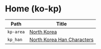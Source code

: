 
# Home (ko-kp)

| Path      | Title                                              |
| --------- | -------------------------------------------------- |
| `kp-area` | [North Korea](<./kp-area/README.md>)                   |
| `kp_han`  | [North Korea Han Characters](<./kp_han/README.md>) |
